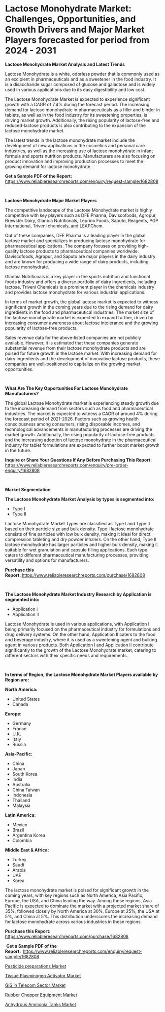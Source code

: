 <p><h1>Lactose Monohydrate Market: Challenges, Opportunities, and Growth Drivers and Major Market Players forecasted for period from 2024 - 2031</h1></p><p><strong>Lactose Monohydrate Market Analysis and Latest Trends</strong></p>
<p><p>Lactose Monohydrate is a white, odorless powder that is commonly used as an excipient in pharmaceuticals and as a sweetener in the food industry. It is a disaccharide sugar composed of glucose and galactose and is widely used in various applications due to its easy digestibility and low cost.</p><p>The Lactose Monohydrate Market is expected to experience significant growth with a CAGR of 7.4% during the forecast period. The increasing demand for lactose monohydrate in pharmaceuticals as a filler and binder in tablets, as well as in the food industry for its sweetening properties, is driving market growth. Additionally, the rising popularity of lactose-free and reduced-lactose products is also contributing to the expansion of the lactose monohydrate market.</p><p>The latest trends in the lactose monohydrate market include the development of new applications in the cosmetics and personal care industries, as well as the increasing use of lactose monohydrate in infant formula and sports nutrition products. Manufacturers are also focusing on product innovation and improving production processes to meet the growing demand for lactose monohydrate.</p></p>
<p><strong>Get a Sample PDF of the Report:&nbsp;</strong> <a href="https://www.reliableresearchreports.com/enquiry/request-sample/1682808">https://www.reliableresearchreports.com/enquiry/request-sample/1682808</a></p>
<p>&nbsp;</p>
<p><strong>Lactose Monohydrate Major Market Players</strong></p>
<p><p>The competitive landscape of the Lactose Monohydrate market is highly competitive with key players such as DFE Pharma, Daviscofoods, Agropur, Brewster Dairy, Glanbia Nutritionals, Leprino Foods, Saputo, Reagents, PGP International, Triveni chemicals, and LEAPChem. </p><p>Out of these companies, DFE Pharma is a leading player in the global lactose market and specializes in producing lactose monohydrate for pharmaceutical applications. The company focuses on providing high-quality lactose products to pharmaceutical companies worldwide. Daviscofoods, Agropur, and Saputo are major players in the dairy industry and are known for producing a wide range of dairy products, including lactose monohydrate. </p><p>Glanbia Nutritionals is a key player in the sports nutrition and functional foods industry and offers a diverse portfolio of dairy ingredients, including lactose. Triveni Chemicals is a prominent player in the chemicals industry and provides lactose monohydrate for various industrial applications. </p><p>In terms of market growth, the global lactose market is expected to witness significant growth in the coming years due to the rising demand for dairy ingredients in the food and pharmaceutical industries. The market size of the lactose monohydrate market is expected to expand further, driven by increasing consumer awareness about lactose intolerance and the growing popularity of lactose-free products.</p><p>Sales revenue data for the above-listed companies are not publicly available. However, it is estimated that these companies generate substantial revenue from their lactose monohydrate products and are poised for future growth in the lactose market. With increasing demand for dairy ingredients and the development of innovative lactose products, these companies are well-positioned to capitalize on the growing market opportunities.</p></p>
<p>&nbsp;</p>
<p><strong>What Are The Key Opportunities For Lactose Monohydrate Manufacturers?</strong></p>
<p><p>The global Lactose Monohydrate market is experiencing steady growth due to the increasing demand from sectors such as food and pharmaceutical industries. The market is expected to witness a CAGR of around 4% during the forecast period of 2021-2026. Factors such as growing health consciousness among consumers, rising disposable incomes, and technological advancements in manufacturing processes are driving the market growth. Additionally, the rising popularity of lactose-free products and the increasing adoption of lactose monohydrate in the pharmaceutical industry for tablet formulations are expected to further boost market growth in the future.</p></p>
<p><strong>Inquire or Share Your Questions If Any Before Purchasing This Report:</strong> <a href="https://www.reliableresearchreports.com/enquiry/pre-order-enquiry/1682808">https://www.reliableresearchreports.com/enquiry/pre-order-enquiry/1682808</a></p>
<p>&nbsp;</p>
<p><strong>Market Segmentation</strong></p>
<p><strong>The Lactose Monohydrate Market Analysis by types is segmented into:</strong></p>
<p><ul><li>Type I</li><li>Type II</li></ul></p>
<p><p>Lactose Monohydrate Market Types are classified as Type I and Type II based on their particle size and bulk density. Type I lactose monohydrate consists of fine particles with low bulk density, making it ideal for direct compression tableting and dry powder inhalers. On the other hand, Type II lactose monohydrate has larger particles and higher bulk density, making it suitable for wet granulation and capsule filling applications. Each type caters to different pharmaceutical manufacturing processes, providing versatility and options for manufacturers.</p></p>
<p><strong>Purchase this Report:&nbsp;</strong><a href="https://www.reliableresearchreports.com/purchase/1682808">https://www.reliableresearchreports.com/purchase/1682808</a></p>
<p>&nbsp;</p>
<p><strong>The Lactose Monohydrate Market Industry Research by Application is segmented into:</strong></p>
<p><ul><li>Application I</li><li>Application II</li></ul></p>
<p><p>Lactose Monohydrate is used in various applications, with Application I being primarily focused on the pharmaceutical industry for formulations and drug delivery systems. On the other hand, Application II caters to the food and beverage industry, where it is used as a sweetening agent and bulking agent in various products. Both Application I and Application II contribute significantly to the growth of the Lactose Monohydrate market, catering to different sectors with their specific needs and requirements.</p></p>
<p>&nbsp;</p>
<p><strong>In terms of Region, the Lactose Monohydrate Market Players available by Region are:</strong></p>
<p>
    <p> <strong> North America: </strong>
        <ul>
            <li>United States</li>
            <li>Canada</li>
        </ul>
        </p> 
    <p> <strong> Europe: </strong>
        <ul>
            <li>Germany</li>
            <li>France</li>
            <li>U.K.</li>
            <li>Italy</li>
            <li>Russia</li>
        </ul>
        </p> 
    <p> <strong> Asia-Pacific: </strong>
        <ul>
            <li>China</li>
            <li>Japan</li>
            <li>South Korea</li>
            <li>India</li>
            <li>Australia</li>
            <li>China Taiwan</li>
            <li>Indonesia</li>
            <li>Thailand</li>
            <li>Malaysia</li>
        </ul>
        </p> 
    <p> <strong> Latin America: </strong>
        <ul>
            <li>Mexico</li>
            <li>Brazil</li>
            <li>Argentina Korea</li>
            <li>Colombia</li>
        </ul>
        </p> 
    <p> <strong> Middle East & Africa: </strong>
        <ul>
            <li>Turkey</li>
            <li>Saudi</li>
            <li>Arabia</li>
            <li>UAE</li>
            <li>Korea</li>
        </ul>
    </p>
    </p>
<p><p>The lactose monohydrate market is poised for significant growth in the coming years, with key regions such as North America, Asia Pacific, Europe, the USA, and China leading the way. Among these regions, Asia Pacific is expected to dominate the market with a projected market share of 35%, followed closely by North America at 30%, Europe at 25%, the USA at 5%, and China at 5%. This distribution underscores the increasing demand for lactose monohydrate across various industries in these regions.</p></p>
<p><strong>Purchase this Report: </strong><a href="https://www.reliableresearchreports.com/purchase/1682808">https://www.reliableresearchreports.com/purchase/1682808</a></p>
<p>&nbsp;<strong>Get a Sample PDF of the Report:&nbsp;&nbsp;</strong><a href="https://www.reliableresearchreports.com/enquiry/request-sample/1682808">https://www.reliableresearchreports.com/enquiry/request-sample/1682808</a></p>
<p><strong></strong></p>
<p><p><a href="https://issuu.com/reportprime-2/docs/pesticide-preparations-market-size-2030.pptx">Pesticide preparations Market</a></p><p><a href="https://issuu.com/reportprime-2/docs/tissue-plasminogen-activator-market-size-2030.pptx">Tissue Plasminogen Activator Market</a></p><p><a href="https://github.com/prosalinda88/Market-Research-Report-List-3/blob/main/gis-in-telecom-sector-market.md">GIS in Telecom Sector Market</a></p><p><a href="https://github.com/bobicer/Market-Research-Report-List-2/blob/main/rubber-chopper-equipment-market.md">Rubber Chopper Equipment Market</a></p><p><a href="https://github.com/globismark/Market-Research-Report-List-2/blob/main/anhydrous-ammonia-tanks-market.md">Anhydrous Ammonia Tanks Market</a></p></p>
